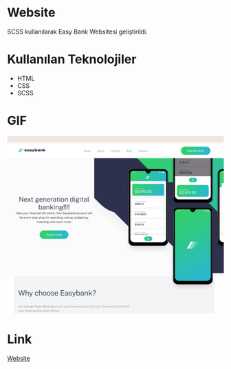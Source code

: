 # Website

SCSS kullanılarak Easy Bank Websitesi geliştirildi.

# Kullanılan Teknolojiler

- HTML
- CSS
- SCSS

# GIF

![](images/GIF.gif)

# Link

[Website](https://6639909b2e909579b89f9499--sage-cascaron-4ce20e.netlify.app/)
